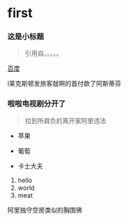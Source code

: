 # first


### 这是小标题

> 引用自。。。。。

[百度](http://www)

l莱克斯顿发旅客就啊的首付款了阿斯蒂芬


### 啦啦电视剧分开了

> 拉到所肩负的离开家阿里违法

- 苹果
- 葡萄



- 卡士大夫



1. hello
2. world
3. meat

阿里独守空房类似的胸围佛